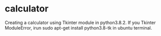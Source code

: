 # calculator
Creating a calculator using Tkinter module in python3.8.2. If you Tkinter ModuleError, irun sudo apt-get install python3.8-tk  in ubuntu terminal.
